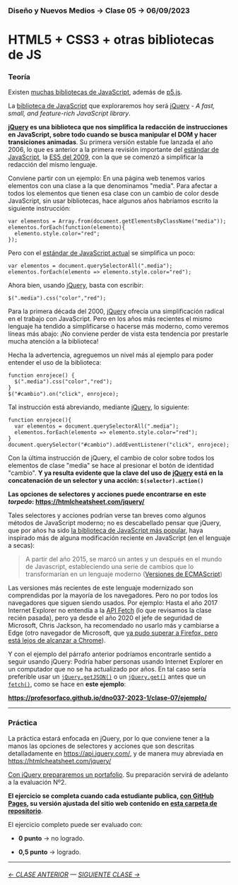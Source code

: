 ### Diseño y Nuevos Medios → Clase 05 → 06/09/2023


# HTML5 + CSS3 + otras bibliotecas de JS

### Teoría

Existen [muchas bibliotecas de JavaScript](https://en.wikipedia.org/wiki/List_of_JavaScript_libraries), además de [p5.js](https://p5js.org/es/). 

La [biblioteca de JavaScript](https://en.wikipedia.org/wiki/List_of_JavaScript_libraries) que exploraremos hoy será [jQuery](https://jquery.com/) - *A fast, small, and feature-rich JavaScript library*.

**[jQuery](https://jquery.com/) es una biblioteca que nos simplifica la redacción de instrucciones en JavaScript, sobre todo cuando se busca manipular el DOM y hacer transiciones animadas**. Su primera versión estable fue lanzada el año 2006, lo que es anterior a la primera revisión importante del [estándar de JavaScript](https://en.wikipedia.org/wiki/ECMAScript), la [ES5 del 2009](https://www.w3schools.com/js/js_es5.asp), con la que se comenzó a simplificar la redacción del mismo lenguaje.

Conviene partir con un ejemplo: En una página web tenemos varios elementos con una clase a la que denominamos "media". Para afectar a todos los elementos que tienen esa clase con un cambio de color desde JavaScript, sin usar bibliotecas, hace algunos años habríamos escrito la siguiente instrucción:

```
var elementos = Array.from(document.getElementsByClassName("media"));
elementos.forEach(function(elemento){
  elemento.style.color="red";
});
```

Pero con el [estándar de JavaScript actual](https://www.w3schools.com/js/js_versions.asp) se simplifica un poco:

```
var elementos = document.querySelectorAll(".media");
elementos.forEach(elemento => elemento.style.color="red");
```

Ahora bien, usando [jQuery](https://jquery.com/), basta con escribir:

```
$(".media").css("color","red");
```

Para la primera década del 2000, [jQuery](https://jquery.com/) ofrecía una simplificación radical en el trabajo con JavaScript. Pero en los años más recientes el mismo lenguaje ha tendido a simplificarse o hacerse más moderno, como veremos líneas más abajo: ¡No conviene perder de vista esta tendencia por prestarle mucha atención a la biblioteca!

Hecha la advertencia, agreguemos un nivel más al ejemplo para poder entender el uso de la biblioteca: 

```
function enrojece() {
  $(".media").css("color","red");
}
$("#cambio").on("click", enrojece);
```

Tal instrucción está abreviando, mediante [jQuery](https://jquery.com/), lo siguiente:

```
function enrojece(){
  var elementos = document.querySelectorAll(".media");
  elementos.forEach(elemento => elemento.style.color="red");  
}
document.querySelector("#cambio").addEventListener("click", enrojece);
```

Con la última instrucción de jQuery, el cambio de color sobre todos los elementos de clase "media" se hace al presionar el botón de identidad "cambio". **Y ya resulta evidente que la clave del uso de [jQuery](https://jquery.com/) está en la concatenación de un selector y una acción: `$(selector).action()`** 

**Las opciones de selectores y acciones puede encontrarse en este *torpedo*: https://htmlcheatsheet.com/jquery/**

Tales selectores y acciones podrían verse tan breves como algunos métodos de JavaScript moderno; no es descabellado pensar que jQuery, que por años ha sido [la biblioteca de JavaScript más popular](https://kinsta.com/blog/javascript-libraries/#the-most-popular-javascript-libraries), haya inspirado más de alguna modificación reciente en JavaScript (en el lenguaje a secas):

> A partir del año 2015, se marcó un antes y un después en el mundo de Javascript, estableciendo una serie de cambios que lo transformarían en un lenguaje moderno ([Versiones de ECMAScript](https://lenguajejs.com/javascript/introduccion/ecmascript/#versiones-de-ecmascript))

Las versiones más recientes de este lenguaje modernizado son comprendidas por la mayoría de los navegadores. Pero no por todos los navegadores que siguen siendo usados. Por ejemplo: Hasta el año 2017 Internet Explorer no entendía a la [API Fetch](https://developer.mozilla.org/es/docs/Web/API/Fetch_API) (lo que revisamos la clase recién pasada), pero ya desde el año 2020 el jefe de seguridad de Microsoft, Chris Jackson, ha recomendado no usarlo más y cambiarse a Edge (otro navegador de Microsoft, que [ya pudo superar a Firefox, pero está lejos de alcanzar a Chrome](https://gs.statcounter.com/browser-market-share)).

Y con el ejemplo del párrafo anterior podríamos encontrarle sentido a seguir usando jQuery: Podría haber personas usando Internet Explorer en un computador que no se ha actualizado por años. En tal caso sería preferible usar un [`jQuery.getJSON()`](https://api.jquery.com/jQuery.getJSON/#jQuery-getJSON-url-data-success) o un [`jQuery.get()`](https://api.jquery.com/jquery.get/) antes que un [`fetch()`](https://developer.mozilla.org/es/docs/Web/API/Fetch_API/Using_Fetch), como se hace en **este ejemplo**: 

**https://profesorfaco.github.io/dno037-2023-1/clase-07/ejemplo/**


- - - - - - -


### Práctica

La práctica estará enfocada en jQuery, por lo que conviene tener a la manos las opciones de selectores y acciones que son descritas detalladamente en https://api.jquery.com/, y de manera muy abreviada en https://htmlcheatsheet.com/jquery/

[Con jQuery prepararemos un portafolio](https://profesorfaco.github.io/dno037-2023-2/clase-07/). Su preparación servirá de adelanto a la evaluación Nº2.

**El ejercicio se completa cuando cada estudiante publica, [con GitHub Pages](https://docs.github.com/es/free-pro-team@latest/github/working-with-github-pages/configuring-a-publishing-source-for-your-github-pages-site), su versión ajustada del sitio web contenido en [esta carpeta de repositorio](https://profesorfaco.github.io/dno037-2023-2/clase-07/)**.

El ejercicio completo puede ser evaluado con:

- **0 punto** → no logrado.

- **0,5 punto** → logrado.

- - - - - - - -

###### [← CLASE ANTERIOR](https://github.com/profesorfaco/dno037-2023-2/tree/main/clase-06) — [SIGUIENTE CLASE →](https://github.com/profesorfaco/dno037-2023-2/tree/main/clase-08)
